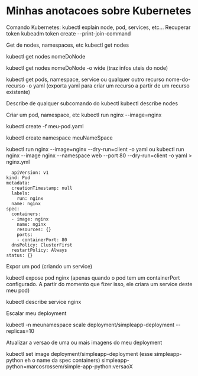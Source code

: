 # Minhas anotacoes sobre Kubernetes
Comando Kubernetes:
kubectl explain node, pod, services, etc...
Recuperar token
  kubeadm token create --print-join-command

Get de nodes, namespaces, etc
  kubectl get nodes
  
  kubectl get nodes nomeDoNode

  kubectl get nodes nomeDoNode -o wide (traz infos uteis do node)
  
  kubectl get pods, namespace, service ou qualquer outro recurso nome-do-recurso -o yaml (exporta yaml para criar um recurso a partir de um recurso existente)


Describe de qualquer subcomando do kubectl
  kubectl describe nodes

Criar um pod, namespace, etc
  kubectl run nginx --image=nginx
  
  kubectl create -f meu-pod.yaml

  kubectl create namespace meuNameSpace

  kubectl run nginx --image=nginx --dry-run=client -o yaml ou kubectl run nginx --image nginx --namespace web --port 80 --dry-run=client -o  yaml  > nginx.yml

	  apiVersion: v1
	kind: Pod
	metadata:
	  creationTimestamp: null
	  labels:
	    run: nginx
	  name: nginx
	spec:
	  containers:
	  - image: nginx
	    name: nginx
	    resources: {}
	    ports:
	    - containerPort: 80
	  dnsPolicy: ClusterFirst
	  restartPolicy: Always
	status: {}

Expor um pod (criando um service)
  
  kubectl expose pod nginx (apenas quando o pod tem um containerPort configurado. A  partir do momento que fizer isso, ele criara um service deste meu pod)

  kubectl describe service nginx

Escalar meu deployment
  
  kubectl -n meunamespace scale deployment/simpleapp-deployment --replicas=10

Atualizar a versao  de uma ou mais imagens do meu deployment
  
  kubectl set image deployment/simpleapp-deployment (esse simpleapp-python eh o name da spec containers) simpleapp-python=marcosrossem/simple-app-python:versaoX